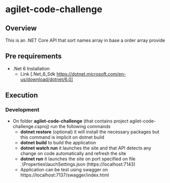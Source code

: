# agilet-code-challenge

## Overview

This is an .NET Core API that sort names array in base a order array provide

## Pre requirements

- .Net 6 Installation
  - Link [.Net_6_Sdk https://dotnet.microsoft.com/en-us/download/dotnet/6.0]

## Execution

### Development

- On folder **agilet-code-challenge** (that contains project agilet-code-challenge.csproj) run the following commands
  - **dotnet restore** (optional) it will install the necessary packages but this command is implicit on dotnet build
  - **dotnet build** to build the application
  - **dotnet watch run** it launches the site and that API detects any change on code automatically and refresh the site
  - **dotnet run** it launches the site on port specified on file .\Properties\lauchSettings.json (https://localhost:7143)
  - Application can be test using swagger on https://localhost:7137/swagger/index.html
